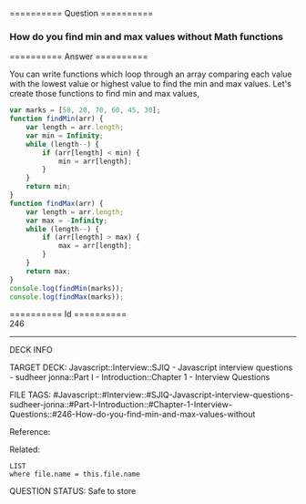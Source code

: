 ========== Question ==========  

### How do you find min and max values without Math functions  

========== Answer ==========  

You can write functions which loop through an array comparing each value with the lowest value or highest value to find the min and max values. Let's create those functions to find min and max values,

```javascript
var marks = [50, 20, 70, 60, 45, 30];
function findMin(arr) {
    var length = arr.length;
    var min = Infinity;
    while (length--) {
        if (arr[length] < min) {
            min = arr[length];
        }
    }
    return min;
}
function findMax(arr) {
    var length = arr.length;
    var max = -Infinity;
    while (length--) {
        if (arr[length] > max) {
            max = arr[length];
        }
    }
    return max;
}
console.log(findMin(marks));
console.log(findMax(marks));
```

========== Id ==========  
246

---

DECK INFO

TARGET DECK: Javascript::Interview::SJIQ - Javascript interview questions - sudheer jonna::Part I - Introduction::Chapter 1 - Interview Questions

FILE TAGS: #Javascript::#Interview::#SJIQ-Javascript-interview-questions-sudheer-jonna::#Part-I-Introduction::#Chapter-1-Interview-Questions::#246-How-do-you-find-min-and-max-values-without

Reference:

Related:

```dataview
LIST
where file.name = this.file.name
```

QUESTION STATUS: Safe to store

